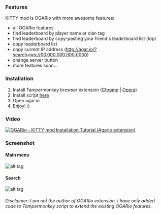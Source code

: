 

### Features 
KITTY mod is OGARio with more awesome features: 
* all OGARio features
* find leaderboard by player name or clan tag
* find leaderboard by copy-pasting your friend's leaderboard list (top)
* copy leaderboard list
* copy current IP address (http://agar.io/?search=ws://00.000.000.000:0000)
* change server button
* more features soon...

### Installation 
1. Install Tampermonkey browser extension ([Chrome](https://chrome.google.com/webstore/detail/tampermonkey/dhdgffkkebhmkfjojejmpbldmpobfkfo) | [Opera](https://addons.opera.com/en/extensions/details/tampermonkey-beta/))
2. Install script [here](https://raw.githubusercontent.com/KindKitty/OGARio-KITTY-mod/master/js/OGARio%20-%20KITTY%20mod.user.js)  
3. Open agar.io
3. Enjoy! :)

### Video

[![OGARio - KITTY mod Installation Tutorial (Agario extension)](https://img.youtube.com/vi/Q7cAXZtUZXo/0.jpg)](https://youtu.be/Q7cAXZtUZXo?t=136)

### Screenshot

#### Main menu
![alt tag](http://image.prntscr.com/image/766c8185b605441e880f39218c99b072.png)

#### Search
![alt tag](http://image.prntscr.com/image/723293dea9b4411ba32942c910f83393.png)

###### *Disclaimer: I am not the author of OGARio extension, I have only added code to Tampermonkey script to extend the existing OGARio features.*
